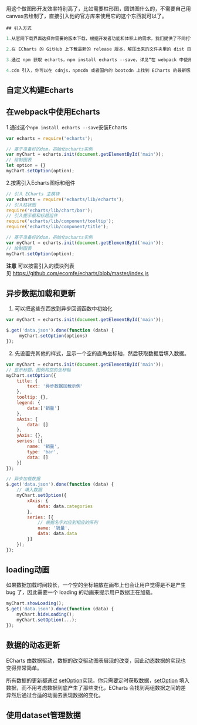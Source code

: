 ​	用这个做图形开发效率特别高了，比如需要柱形图，圆饼图什么的，不需要自己用canvas去绘制了，直接引入他的官方库来使用它的这个东西就可以了。

	## 引入方式

```js
1.从官网下载界面选择你需要的版本下载，根据开发者功能和体积上的需求，我们提供了不同打包的下载，如果你在体积上没有要求，可以直接下载完整版本。开发环境建议下载源代码版本，包含了常见的错误提示和警告。

2.在 ECharts 的 GitHub 上下载最新的 release 版本，解压出来的文件夹里的 dist 目录里可以找到最新版本的 echarts 库。

3.通过 npm 获取 echarts，npm install echarts --save，详见“在 webpack 中使用 echarts”

4.cdn 引入，你可以在 cdnjs，npmcdn 或者国内的 bootcdn 上找到 ECharts 的最新版本。
```

## 自定义构建Echarts



## 在webpack中使用Echarts

1.通过这个`npm install echarts --save`安装Echarts

```js
var echarts = require('echarts');

// 基于准备好的dom，初始化echarts实例
var myChart = echarts.init(document.getElementById('main'));
// 绘制图表
let option = {}
myChart.setOption(option);
```

2.按需引入Echarts图标和组件

```js
// 引入 ECharts 主模块
var echarts = require('echarts/lib/echarts');
// 引入柱状图
require('echarts/lib/chart/bar');
// 引入提示框和标题组件
require('echarts/lib/component/tooltip');
require('echarts/lib/component/title');

// 基于准备好的dom，初始化echarts实例
var myChart = echarts.init(document.getElementById('main'));
// 绘制图表
myChart.setOption(option);
```

**注意** 可以按需引入的模块列表见 <https://github.com/ecomfe/echarts/blob/master/index.js> 



## 异步数据加载和更新

1. 可以把这些东西放到异步回调函数中初始化

```js
var myChart = echarts.init(document.getElementById('main'));

$.get('data.json').done(function (data) {
     myChart.setOption(options)
});
```

2. 先设置完其他的样式，显示一个空的直角坐标轴，然后获取数据后填入数据。

```js
var myChart = echarts.init(document.getElementById('main'));
// 显示标题，图例和空的坐标轴
myChart.setOption({
    title: {
        text: '异步数据加载示例'
    },
    tooltip: {},
    legend: {
        data:['销量']
    },
    xAxis: {
        data: []
    },
    yAxis: {},
    series: [{
        name: '销量',
        type: 'bar',
        data: []
    }]
});

// 异步加载数据
$.get('data.json').done(function (data) {
    // 填入数据
    myChart.setOption({
        xAxis: {
            data: data.categories
        },
        series: [{
            // 根据名字对应到相应的系列
            name: '销量',
            data: data.data
        }]
    });
});
```



## loading动画

如果数据加载时间较长，一个空的坐标轴放在画布上也会让用户觉得是不是产生 bug 了，因此需要一个 loading 的动画来提示用户数据正在加载。 

```js
myChart.showLoading();
$.get('data.json').done(function (data) {
    myChart.hideLoading();
    myChart.setOption(...);
});
```



## 数据的动态更新

ECharts 由数据驱动，数据的改变驱动图表展现的改变，因此动态数据的实现也变得异常简单。

所有数据的更新都通过 [setOption](http://echarts.baidu.com/tutorial.html#api.html#echartsInstance.setOption)实现，你只需要定时获取数据，[setOption](http://echarts.baidu.com/tutorial.html#api.html#echartsInstance.setOption) 填入数据，而不用考虑数据到底产生了那些变化，ECharts 会找到两组数据之间的差异然后通过合适的动画去表现数据的变化。 



## 使用dataset管理数据

















